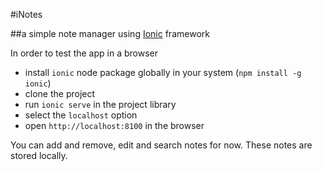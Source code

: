 #iNotes

##a simple note manager using [Ionic](http://ionicframework.com/) framework

In order to test the app in a browser
- install `ionic` node package globally in your system (`npm install -g ionic`)
- clone the project
- run `ionic serve` in the project library
- select the `localhost` option
- open `http://localhost:8100` in the browser

You can add and remove, edit and search notes for now. These notes are stored locally.


